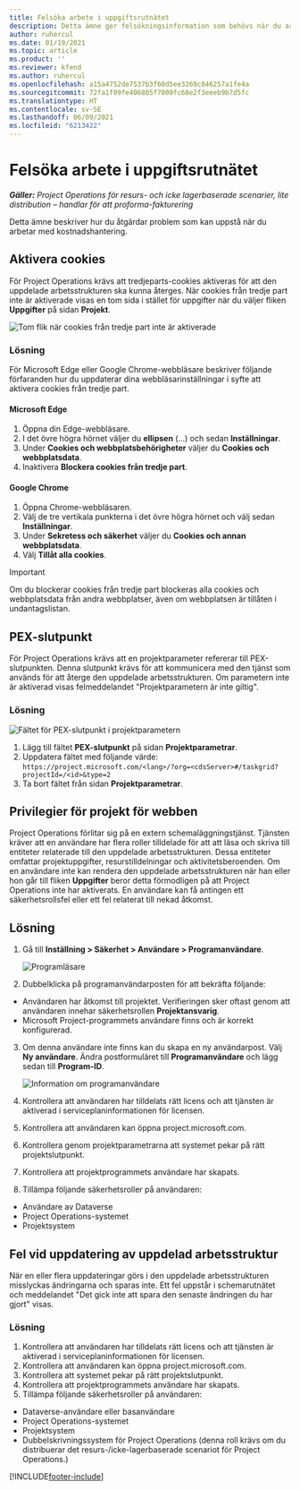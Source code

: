 ```yaml
---
title: Felsöka arbete i uppgiftsrutnätet
description: Detta ämne ger felsökningsinformation som behövs när du arbetar i uppgiftsrutnätet.
author: ruhercul
ms.date: 01/19/2021
ms.topic: article
ms.product: ''
ms.reviewer: kfend
ms.author: ruhercul
ms.openlocfilehash: a15a4752de7537b3f60d5ee3269c846257a1fe4a
ms.sourcegitcommit: 72fa1f09fe406805f7009fc68e2f3eeeb9b7d5fc
ms.translationtype: HT
ms.contentlocale: sv-SE
ms.lasthandoff: 06/09/2021
ms.locfileid: "6213422"
---
```

# <a name="troubleshoot-working-in-the-task-grid"></a>Felsöka arbete i uppgiftsrutnätet 

_**Gäller:** Project Operations för resurs- och icke lagerbaserade scenarier, lite distribution – handlar för att proforma-fakturering_

Detta ämne beskriver hur du åtgärdar problem som kan uppstå när du arbetar med kostnadshantering.

## <a name="enable-cookies"></a>Aktivera cookies

För Project Operations krävs att tredjeparts-cookies aktiveras för att den uppdelade arbetsstrukturen ska kunna återges. När cookies från tredje part inte är aktiverade visas en tom sida i stället för uppgifter när du väljer fliken **Uppgifter** på sidan **Projekt**.

![Tom flik när cookies från tredje part inte är aktiverade](media/blankschedule.png)


### <a name="workaround"></a>Lösning
För Microsoft Edge eller Google Chrome-webbläsare beskriver följande förfaranden hur du uppdaterar dina webbläsarinställningar i syfte att aktivera cookies från tredje part.

#### <a name="microsoft-edge"></a>Microsoft Edge

1. Öppna din Edge-webbläsare.
2. I det övre högra hörnet väljer du **ellipsen** (...) och sedan **Inställningar**.
3. Under **Cookies och webbplatsbehörigheter** väljer du **Cookies och webbplatsdata**.
4. Inaktivera **Blockera cookies från tredje part**.

#### <a name="google-chrome"></a>Google Chrome

1. Öppna Chrome-webbläsaren.
2. Välj de tre vertikala punkterna i det övre högra hörnet och välj sedan **Inställningar**.
3. Under **Sekretess och säkerhet** väljer du **Cookies och annan webbplatsdata**.
4. Välj **Tillåt alla cookies**.

> [!IMPORTANT]
> Om du blockerar cookies från tredje part blockeras alla cookies och webbplatsdata från andra webbplatser, även om webbplatsen är tillåten i undantagslistan.

## <a name="pex-endpoint"></a>PEX-slutpunkt

För Project Operations krävs att en projektparameter refererar till PEX-slutpunkten. Denna slutpunkt krävs för att kommunicera med den tjänst som används för att återge den uppdelade arbetsstrukturen. Om parametern inte är aktiverad visas felmeddelandet "Projektparametern är inte giltig". 

### <a name="workaround"></a>Lösning
 ![Fältet för PEX-slutpunkt i projektparametern](media/projectparameter.png)

1. Lägg till fältet **PEX-slutpunkt** på sidan **Projektparametrar**.
2. Uppdatera fältet med följande värde: `https://project.microsoft.com/<lang>/?org=<cdsServer>#/taskgrid?projectId=/<id>&type=2`
3. Ta bort fältet från sidan **Projektparametrar**.

## <a name="privileges-for-project-for-the-web"></a>Privilegier för projekt för webben

Project Operations förlitar sig på en extern schemaläggningstjänst. Tjänsten kräver att en användare har flera roller tilldelade för att att läsa och skriva till entiteter relaterade till den uppdelade arbetsstrukturen. Dessa entiteter omfattar projektuppgifter, resurstilldelningar och aktivitetsberoenden. Om en användare inte kan rendera den uppdelade arbetsstrukturen när han eller hon går till fliken **Uppgifter** beror detta förmodligen på att Project Operations inte har aktiverats. En användare kan få antingen ett säkerhetsrollsfel eller ett fel relaterat till nekad åtkomst.


## <a name="workaround"></a>Lösning

1. Gå till **Inställning > Säkerhet > Användare > Programanvändare**.  

   ![Programläsare](media/applicationuser.jpg)
   
2. Dubbelklicka på programanvändarposten för att bekräfta följande:

 - Användaren har åtkomst till projektet. Verifieringen sker oftast genom att användaren innehar säkerhetsrollen **Projektansvarig**.
 - Microsoft Project-programmets användare finns och är korrekt konfigurerad.
 
3. Om denna användare inte finns kan du skapa en ny användarpost. Välj **Ny användare**. Ändra postformuläret till **Programanvändare** och lägg sedan till **Program-ID**.

   ![Information om programanvändare](media/applicationuserdetails.jpg)

4. Kontrollera att användaren har tilldelats rätt licens och att tjänsten är aktiverad i serviceplaninformationen för licensen.
5. Kontrollera att användaren kan öppna project.microsoft.com.
6. Kontrollera genom projektparametrarna att systemet pekar på rätt projektslutpunkt.
7. Kontrollera att projektprogrammets användare har skapats.
8. Tillämpa följande säkerhetsroller på användaren:

  - Användare av Dataverse
  - Project Operations-systemet
  - Projektsystem

## <a name="error-when-updating-the-work-breakdown-structure"></a>Fel vid uppdatering av uppdelad arbetsstruktur

När en eller flera uppdateringar görs i den uppdelade arbetsstrukturen misslyckas ändringarna och sparas inte. Ett fel uppstår i schemarutnätet och meddelandet "Det gick inte att spara den senaste ändringen du har gjort" visas.

### <a name="workaround"></a>Lösning

1. Kontrollera att användaren har tilldelats rätt licens och att tjänsten är aktiverad i serviceplaninformationen för licensen.
2. Kontrollera att användaren kan öppna project.microsoft.com.
3. Kontrollera att systemet pekar på rätt projektslutpunkt.
4. Kontrollera att projektprogrammets användare har skapats.
5. Tillämpa följande säkerhetsroller på användaren:
  
  - Dataverse-användare eller basanvändare
  - Project Operations-systemet
  - Projektsystem
  - Dubbelskrivningssystem för Project Operations (denna roll krävs om du distribuerar det resurs-/icke-lagerbaserade scenariot för Project Operations.)


[!INCLUDE[footer-include](../includes/footer-banner.md)]
